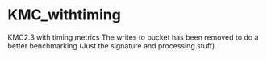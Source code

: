 # KMC_withtiming
KMC2.3 with timing metrics
The writes to bucket has been removed to do a better benchmarking (Just the signature and processing stuff)
